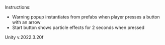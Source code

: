 Instructions:
- Warning popup instantiates from prefabs when player presses a button with an arrow
- Start button shows particle effects for 2 seconds when pressed

Unity v.2022.3.20f
